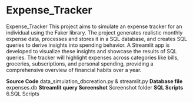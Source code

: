 # Expense_Tracker
Expense_Tracker
This project aims to simulate an expense tracker for an individual using the Faker library. The project generates realistic monthly expense data, processes and stores it in a SQL database, and creates SQL queries to derive insights into spending behavior. A Streamlit app is developed to visualize these insights and showcase the results of SQL queries. The tracker will highlight expenses across categories like bills, groceries, subscriptions, and personal spending, providing a comprehensive overview of financial habits over a year.

**Source Code** data_simulation_dbcreation.py & streamlit.py
**Database file** expenses.db
**Streamlit query Screenshot** Screenshot folder
**SQL Scripts** 6.SQL Scripts
